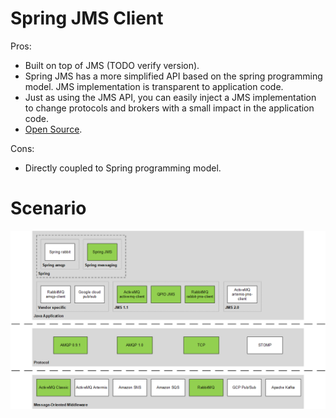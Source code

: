 # Spring JMS Client

Pros:
* Built on top of JMS (TODO verify version).
* Spring JMS has a more simplified API based on the spring programming model. JMS implementation is transparent to application code.
* Just as using the JMS API, you can easily inject a JMS implementation to change protocols and brokers with a small impact in the application code.
* [Open Source](https://github.com/spring-projects/spring-framework/tree/master/spring-jms).

Cons:
* Directly coupled to Spring programming model.


# Scenario
![spring jms using apache active mq client or apache qpid client](./spring-jms-client.png)
